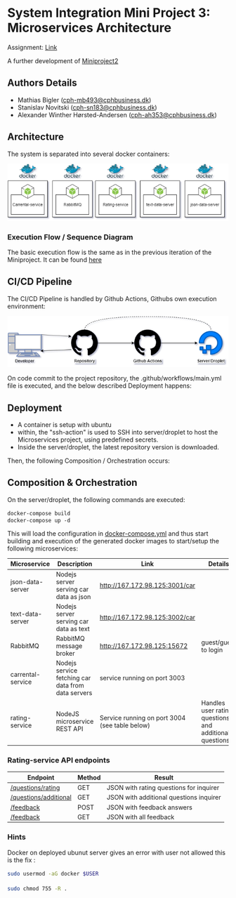 # System Integration Mini Project 3: Microservices Architecture

Assignment: [Link](https://github.com/datsoftlyngby/soft2019fall-si/blob/master/docs/Sessions/Week47/Assignment.md)

A further development of [Miniproject2](https://github.com/PBA-SOFT-System-Integration-Homework/Miniproject2)

## Authors Details

- Mathias Bigler (cph-mb493@cphbusiness.dk)
- Stanislav Novitski (cph-sn183@cphbusiness.dk)
- Alexander Winther Hørsted-Andersen (cph-ah353@cphbusiness.dk)

## Architecture

The system is separated into several docker containers:

![Architecture image](assets/microservices.png)

### Execution Flow / Sequence Diagram
The basic execution flow is the same as in the previous iteration of the Miniproject. It can be found [here](https://github.com/PBA-SOFT-System-Integration-Homework/Miniproject2/blob/master/assets/Miniproject2.png)


## CI/CD Pipeline

The CI/CD Pipeline is handled by Github Actions, Githubs own execution environment: 

![ci/cd pipeline image](assets/cicd.png)

On code commit to the project repository, the .github/workflows/main.yml file is executed, and the below described Deployment happens:

## Deployment

- A container is setup with ubuntu
- within, the "ssh-action" is used to SSH into server/droplet to host the Microservices project, using predefined secrets.
- Inside the server/droplet, the latest repository version is downloaded.

Then, the following Composition / Orchestration occurs:


## Composition & Orchestration

On the server/droplet, the following commands are executed:


```
docker-compose build
docker-compose up -d
``` 

This will load the configuration in [docker-compose.yml](docker-compose.yml) and thus start building and execution of the generated docker images to start/setup the following microservices:

Microservice     | Description                            | Link                        | Details
---------------- | -------------------------------------- | --------------------------- | --------------------
json-data-server | Nodejs server serving car data as json | <http://167.172.98.125:3001/car> |
text-data-server | Nodejs server serving car data as text | <http://167.172.98.125:3002/car> |
RabbitMQ         | RabbitMQ message broker                | <http://167.172.98.125:15672>    | guest/guest to login
carrental-service | Nodejs service fetching car data from data servers| service running on port 3003 |
rating-service | NodeJS microservice REST API | Service running on port 3004 (see table below)| Handles user rating questions and additional questions


### Rating-service API endpoints


Endpoint | Method | Result
---------|---------|--------
[/questions/rating](http://167.172.98.125:3004/questions/rating) | GET | JSON with rating questions for inquirer
[/questions/additional](http://167.172.98.125:3004/questions/additional)| GET | JSON with additional questions inquirer
[/feedback](http://167.172.98.125:3004/feedback) | POST | JSON with feedback answers
[/feedback](http://167.172.98.125:3004/feedback) | GET | JSON with all feedback


### Hints
Docker on deployed ubunut server gives an error with user not allowed this is the fix :
```sh 
sudo usermod -aG docker $USER

sudo chmod 755 -R .
```